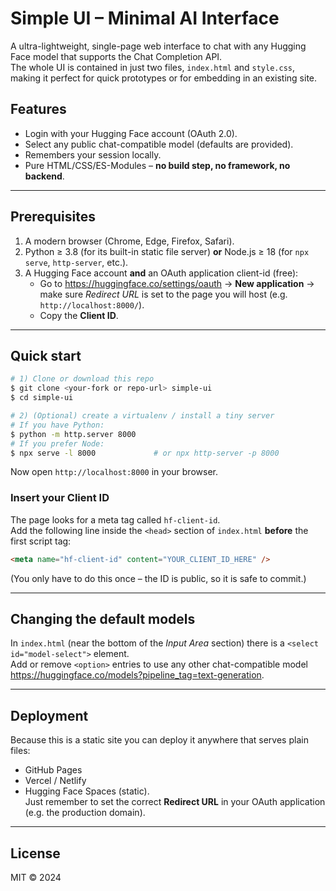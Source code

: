 # Simple UI – Minimal AI Interface  

A ultra-lightweight, single-page web interface to chat with any Hugging Face model that supports the Chat Completion API.  
The whole UI is contained in just two files, `index.html` and `style.css`, making it perfect for quick prototypes or for embedding in an existing site.

## Features
* Login with your Hugging Face account (OAuth 2.0).  
* Select any public chat-compatible model (defaults are provided).  
* Remembers your session locally.  
* Pure HTML/CSS/ES-Modules – **no build step, no framework, no backend**.

---

## Prerequisites
1. A modern browser (Chrome, Edge, Firefox, Safari).
2. Python ≥ 3.8 (for its built-in static file server) **or** Node.js ≥ 18 (for `npx serve`, `http-server`, etc.).
3. A Hugging Face account **and** an OAuth application client-id (free):
   * Go to <https://huggingface.co/settings/oauth> → **New application** → make sure *Redirect URL* is set to the page you will host (e.g. `http://localhost:8000/`).
   * Copy the **Client ID**.

---

## Quick start
```bash
# 1) Clone or download this repo
$ git clone <your-fork or repo-url> simple-ui
$ cd simple-ui

# 2) (Optional) create a virtualenv / install a tiny server
# If you have Python:
$ python -m http.server 8000
# If you prefer Node:
$ npx serve -l 8000             # or npx http-server -p 8000
```
Now open `http://localhost:8000` in your browser.

### Insert your Client ID
The page looks for a meta tag called `hf-client-id`.  
Add the following line inside the `<head>` section of `index.html` **before** the first script tag:
```html
<meta name="hf-client-id" content="YOUR_CLIENT_ID_HERE" />
```
(You only have to do this once – the ID is public, so it is safe to commit.)

---

## Changing the default models
In `index.html` (near the bottom of the *Input Area* section) there is a `<select id="model-select">` element.  
Add or remove `<option>` entries to use any other chat-compatible model <https://huggingface.co/models?pipeline_tag=text-generation>.

---

## Deployment
Because this is a static site you can deploy it anywhere that serves plain files:
* GitHub Pages
* Vercel / Netlify
* Hugging Face Spaces (static).  
Just remember to set the correct **Redirect URL** in your OAuth application (e.g. the production domain).

---

## License
MIT © 2024 
